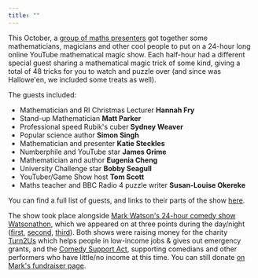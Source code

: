 ```yaml
---
title: ""
---
```


This October, a <a href="http://24hourmaths.com/team.html">group of maths presenters</a> got together some mathematicians, magicians and other cool people to put on a 24-hour long online YouTube mathematical magic show. Each half-hour had a different special guest sharing a mathematical magic trick of some kind, giving a total of 48 tricks for you to watch and puzzle over (and since was Hallowe'en, we included some treats as well).

The guests included:
- Mathematician and RI Christmas Lecturer <strong>Hannah Fry</strong>
- Stand-up Mathematician <strong>Matt Parker</strong>
- Professional speed Rubik's cuber <strong>Sydney Weaver</strong>
- Popular science author <strong>Simon Singh</strong>
- Mathematician and presenter <strong>Katie Steckles</strong>
- Numberphile and YouTube star <strong>James Grime</strong>
- Mathematician and author <strong>Eugenia Cheng</strong>
- University Challenge star <strong>Bobby Seagull</strong>
- YouTuber/Game Show host <strong>Tom Scott</strong>
- Maths teacher and BBC Radio 4 puzzle writer <strong>Susan-Louise Okereke</strong>

You can find a full list of guests, and links to their parts of the show [here](magic.md).

The show took place alongside <a href="http://watsonathon.com">Mark Watson's 24-hour comedy show Watsonathon</a>, which we appeared on at three points during the day/night ([first](https://www.twitch.tv/videos/786833124?t=161m0s), [second](https://www.twitch.tv/videos/786833124?t=563m0s), [third](https://www.twitch.tv/videos/786833124?t=1017m55s)). Both shows were raising money for the charity <a href="https://www.turn2us.org.uk/">Turn2Us</a> which helps people in low-income jobs & gives out emergency grants, and the <a href="http://www.comedysupportact.org.uk/">Comedy Support Act</a>, supporting comedians and other performers who have little/no income at this time. You can still donate <a href="http://donate.watsonathon.com">on Mark's fundraiser page</a>.

